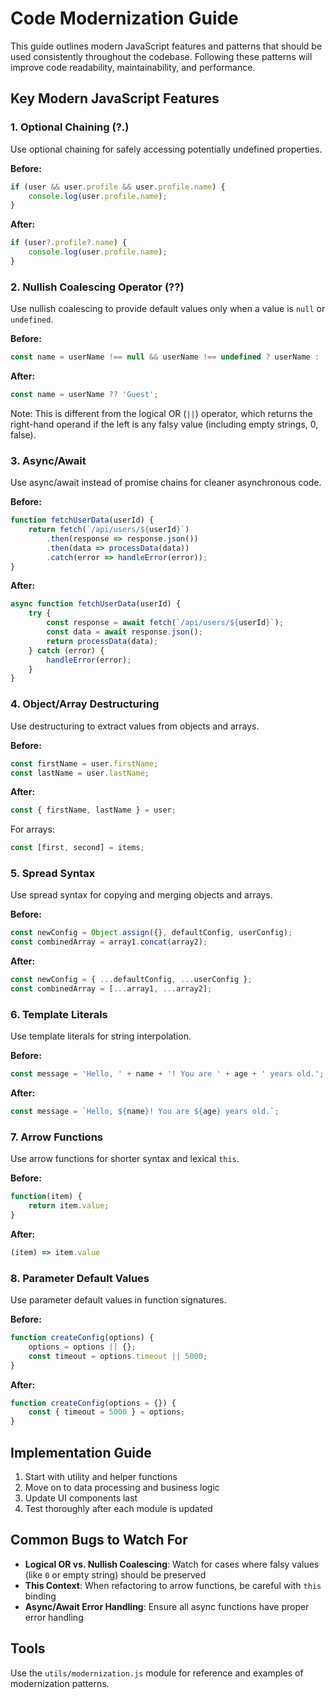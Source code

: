 # Code Modernization Guide

This guide outlines modern JavaScript features and patterns that should be used consistently throughout the codebase. Following these patterns will improve code readability, maintainability, and performance.

## Key Modern JavaScript Features

### 1. Optional Chaining (?.)

Use optional chaining for safely accessing potentially undefined properties.

**Before:**
```javascript
if (user && user.profile && user.profile.name) {
    console.log(user.profile.name);
}
```

**After:**
```javascript
if (user?.profile?.name) {
    console.log(user.profile.name);
}
```

### 2. Nullish Coalescing Operator (??)

Use nullish coalescing to provide default values only when a value is `null` or `undefined`.

**Before:**
```javascript
const name = userName !== null && userName !== undefined ? userName : 'Guest';
```

**After:**
```javascript
const name = userName ?? 'Guest';
```

Note: This is different from the logical OR (`||`) operator, which returns the right-hand operand if the left is any falsy value (including empty strings, 0, false).

### 3. Async/Await

Use async/await instead of promise chains for cleaner asynchronous code.

**Before:**
```javascript
function fetchUserData(userId) {
    return fetch(`/api/users/${userId}`)
        .then(response => response.json())
        .then(data => processData(data))
        .catch(error => handleError(error));
}
```

**After:**
```javascript
async function fetchUserData(userId) {
    try {
        const response = await fetch(`/api/users/${userId}`);
        const data = await response.json();
        return processData(data);
    } catch (error) {
        handleError(error);
    }
}
```

### 4. Object/Array Destructuring

Use destructuring to extract values from objects and arrays.

**Before:**
```javascript
const firstName = user.firstName;
const lastName = user.lastName;
```

**After:**
```javascript
const { firstName, lastName } = user;
```

For arrays:
```javascript
const [first, second] = items;
```

### 5. Spread Syntax

Use spread syntax for copying and merging objects and arrays.

**Before:**
```javascript
const newConfig = Object.assign({}, defaultConfig, userConfig);
const combinedArray = array1.concat(array2);
```

**After:**
```javascript
const newConfig = { ...defaultConfig, ...userConfig };
const combinedArray = [...array1, ...array2];
```

### 6. Template Literals

Use template literals for string interpolation.

**Before:**
```javascript
const message = 'Hello, ' + name + '! You are ' + age + ' years old.';
```

**After:**
```javascript
const message = `Hello, ${name}! You are ${age} years old.`;
```

### 7. Arrow Functions

Use arrow functions for shorter syntax and lexical `this`.

**Before:**
```javascript
function(item) {
    return item.value;
}
```

**After:**
```javascript
(item) => item.value
```

### 8. Parameter Default Values

Use parameter default values in function signatures.

**Before:**
```javascript
function createConfig(options) {
    options = options || {};
    const timeout = options.timeout || 5000;
}
```

**After:**
```javascript
function createConfig(options = {}) {
    const { timeout = 5000 } = options;
}
```

## Implementation Guide

1. Start with utility and helper functions
2. Move on to data processing and business logic
3. Update UI components last
4. Test thoroughly after each module is updated

## Common Bugs to Watch For

- **Logical OR vs. Nullish Coalescing**: Watch for cases where falsy values (like `0` or empty string) should be preserved
- **This Context**: When refactoring to arrow functions, be careful with `this` binding
- **Async/Await Error Handling**: Ensure all async functions have proper error handling

## Tools

Use the `utils/modernization.js` module for reference and examples of modernization patterns.
